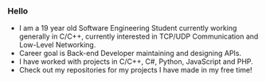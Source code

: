 ### Hello

- I am a 19 year old Software Engineering Student currently working generally in C/C++, currently interested in TCP/UDP Communication and Low-Level Networking.
- Career goal is Back-end Developer maintaining and designing APIs.
- I have worked with projects in C/C++, C#, Python, JavaScript and PHP.
- Check out my repositories for my projects I have made in my free time!

<!--
**k0vac/k0vac** is a ✨ _special_ ✨ repository because its `README.md` (this file) appears on your GitHub profile.

Here are some ideas to get you started:

- 🔭 I’m currently working on ...
- 🌱 I’m currently learning ...
- 👯 I’m looking to collaborate on ...
- 🤔 I’m looking for help with ...
- 💬 Ask me about ...
- 📫 How to reach me: ...
- 😄 Pronouns: ...
- ⚡ Fun fact: ...
-->
